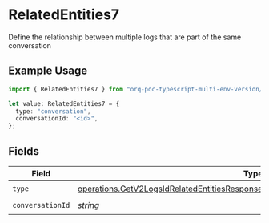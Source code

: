 # RelatedEntities7

Define the relationship between multiple logs that are part of the same conversation

## Example Usage

```typescript
import { RelatedEntities7 } from "orq-poc-typescript-multi-env-version/models/operations";

let value: RelatedEntities7 = {
  type: "conversation",
  conversationId: "<id>",
};
```

## Fields

| Field                                                                                                                                                                                  | Type                                                                                                                                                                                   | Required                                                                                                                                                                               | Description                                                                                                                                                                            |
| -------------------------------------------------------------------------------------------------------------------------------------------------------------------------------------- | -------------------------------------------------------------------------------------------------------------------------------------------------------------------------------------- | -------------------------------------------------------------------------------------------------------------------------------------------------------------------------------------- | -------------------------------------------------------------------------------------------------------------------------------------------------------------------------------------- |
| `type`                                                                                                                                                                                 | [operations.GetV2LogsIdRelatedEntitiesResponse200ApplicationJSONResponseBody27Type](../../models/operations/getv2logsidrelatedentitiesresponse200applicationjsonresponsebody27type.md) | :heavy_check_mark:                                                                                                                                                                     | N/A                                                                                                                                                                                    |
| `conversationId`                                                                                                                                                                       | *string*                                                                                                                                                                               | :heavy_check_mark:                                                                                                                                                                     | N/A                                                                                                                                                                                    |